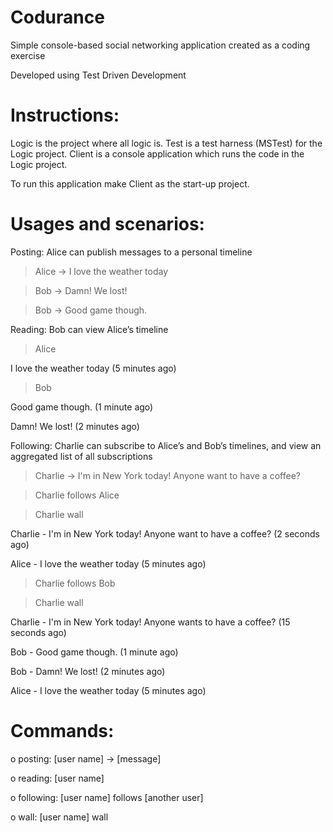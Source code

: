 # Codurance
Simple console-based social networking application created as a coding exercise

Developed using Test Driven Development

Instructions:
=============
Logic is the project where all logic is.
Test is a test harness (MSTest) for the Logic project.
Client is a console application which runs the code in the Logic project.

To run this application make Client as the start-up project.

Usages and scenarios:
=====================
Posting: Alice can publish messages to a personal timeline

> Alice -> I love the weather today

> Bob -> Damn! We lost!

> Bob -> Good game though.

Reading: Bob can view Alice’s timeline

> Alice

I love the weather today (5 minutes ago)

> Bob

Good game though. (1 minute ago)

Damn! We lost! (2 minutes ago)

Following: Charlie can subscribe to Alice’s and Bob’s timelines, and view an aggregated list of all subscriptions

> Charlie -> I'm in New York today! Anyone want to have a coffee?

> Charlie follows Alice

> Charlie wall

Charlie - I'm in New York today! Anyone want to have a coffee? (2 seconds ago)

Alice - I love the weather today (5 minutes ago)

> Charlie follows Bob

> Charlie wall

Charlie - I'm in New York today! Anyone wants to have a coffee? (15 seconds ago)

Bob - Good game though. (1 minute ago)

Bob - Damn! We lost! (2 minutes ago)

Alice - I love the weather today (5 minutes ago)


Commands:
=========
o posting: [user name] -> [message]

o reading: [user name]

o following: [user name] follows [another user]

o wall: [user name] wall
